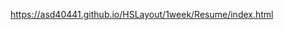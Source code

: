 <a href="https://asd40441.github.io/HSLayout/1week/Resume/index.html">https://asd40441.github.io/HSLayout/1week/Resume/index.html</a>
